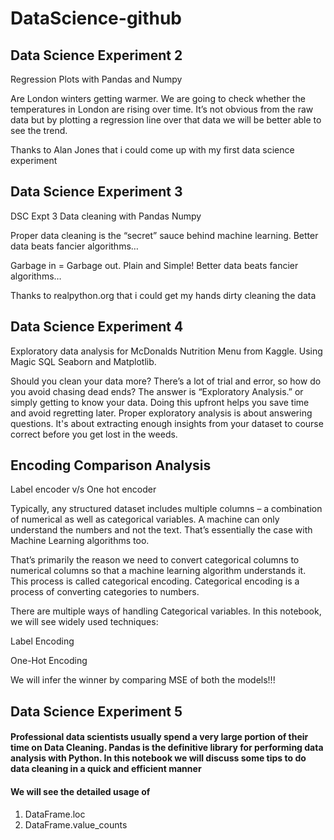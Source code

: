 # DataScience-github

## Data Science Experiment 2
Regression Plots with Pandas and Numpy

Are London winters getting warmer. We are going to check whether the temperatures in London are rising over time. It’s not obvious from the raw data but by plotting a regression line over that data we will be better able to see the trend.

Thanks to Alan Jones that i could come up with my first data science experiment

## Data Science Experiment 3
DSC Expt 3 Data cleaning with Pandas Numpy

Proper data cleaning is the “secret” sauce behind machine learning. Better data beats fancier algorithms…

Garbage in = Garbage out. Plain and Simple! Better data beats fancier algorithms…

Thanks to realpython.org that i could get my hands dirty cleaning the data

## Data Science Experiment 4

Exploratory data analysis for McDonalds Nutrition Menu from Kaggle. Using Magic SQL Seaborn and Matplotlib.

Should you clean your data more? There’s a lot of trial and error, so how do you avoid chasing dead ends? The answer is “Exploratory Analysis.” or simply getting to know your data. Doing this upfront helps you save time and avoid regretting later. Proper exploratory analysis is about answering questions. It's about extracting enough insights from your dataset to course correct before you get lost in the weeds.

## Encoding Comparison Analysis

Label encoder v/s One hot encoder

Typically, any structured dataset includes multiple columns – a combination of numerical as well as categorical variables. A machine can only understand the numbers and not the text. That’s essentially the case with Machine Learning algorithms too.

That’s primarily the reason we need to convert categorical columns to numerical columns so that a machine learning algorithm understands it. This process is called categorical encoding. Categorical encoding is a process of converting categories to numbers.

There are multiple ways of handling Categorical variables. In this notebook, we will see widely used techniques:

Label Encoding

One-Hot Encoding

We will infer the winner by comparing MSE of both the models!!!

## Data Science Experiment 5

#### Professional data scientists usually spend a very large portion of their time on Data Cleaning. Pandas is the definitive library for performing data analysis with Python. In this notebook we will discuss some tips to do data cleaning in a quick and efficient manner

#### We will see the detailed usage of 
1. DataFrame.loc
2. DataFrame.value_counts


